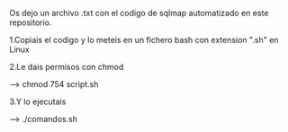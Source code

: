 Os dejo un archivo .txt con el codigo de sqlmap automatizado en este repositorio.


1.Copiais el codigo y lo meteis en un fichero bash con extension ".sh" en Linux


2.Le dais permisos con chmod

  --> chmod 754 script.sh
  

3.Y lo ejecutais

  --> ./comandos.sh
